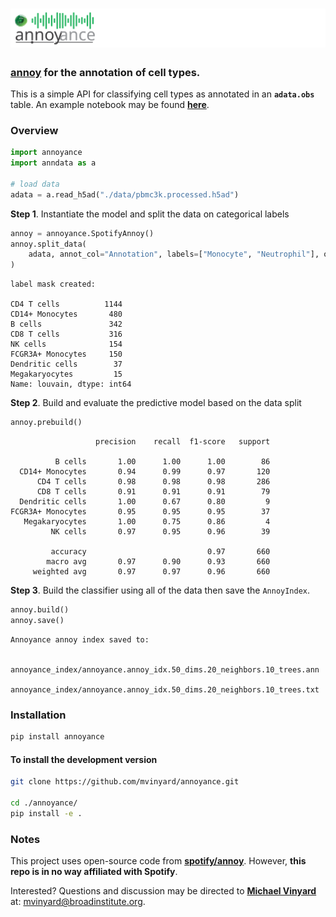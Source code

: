 # ![logo](/docs/images/annoyance.logo.svg)

### [**annoy**](https://github.com/spotify/annoy) for the **an**notation of **ce**ll types. 


This is a simple API for classifying cell types as annotated in an **`adata.obs`** table. An example notebook may be found [**here**](docs/notebooks/annoyance.example.pbmc3k.ipynb).

### Overview
```python
import annoyance
import anndata as a

# load data
adata = a.read_h5ad("./data/pbmc3k.processed.h5ad")
```

**Step 1**. Instantiate the model and split the data on categorical labels
```python
annoy = annoyance.SpotifyAnnoy()
annoy.split_data(
    adata, annot_col="Annotation", labels=["Monocyte", "Neutrophil"], on="X_pca"
)
```
```
label mask created:

CD4 T cells          1144
CD14+ Monocytes       480
B cells               342
CD8 T cells           316
NK cells              154
FCGR3A+ Monocytes     150
Dendritic cells        37
Megakaryocytes         15
Name: louvain, dtype: int64
```

**Step 2**. Build and evaluate the predictive model based on the data split

```python
annoy.prebuild()
```
```
                   precision    recall  f1-score   support

          B cells       1.00      1.00      1.00        86
  CD14+ Monocytes       0.94      0.99      0.97       120
      CD4 T cells       0.98      0.98      0.98       286
      CD8 T cells       0.91      0.91      0.91        79
  Dendritic cells       1.00      0.67      0.80         9
FCGR3A+ Monocytes       0.95      0.95      0.95        37
   Megakaryocytes       1.00      0.75      0.86         4
         NK cells       0.97      0.95      0.96        39

         accuracy                           0.97       660
        macro avg       0.97      0.90      0.93       660
     weighted avg       0.97      0.97      0.96       660
```

**Step 3**. Build the classifier using all of the data then save the `AnnoyIndex`. 
```python
annoy.build()
annoy.save()
```
```
Annoyance annoy index saved to:

	annoyance_index/annoyance.annoy_idx.50_dims.20_neighbors.10_trees.ann
	annoyance_index/annoyance.annoy_idx.50_dims.20_neighbors.10_trees.txt
```

### Installation

```BASH
pip install annoyance
```

#### To install the development version

```BASH
git clone https://github.com/mvinyard/annoyance.git

cd ./annoyance/
pip install -e .
```

### Notes

This project uses open-source code from [**spotify/annoy**](https://github.com/spotify/annoy). However, **this repo is in no way affiliated with Spotify**. 

Interested? Questions and discussion may be directed to [**Michael Vinyard**](https://github.com/mvinyard) at: [mvinyard@broadinstitute.org](mailto:mvinyard@broadinstitute.org). 
